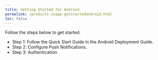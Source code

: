 ```yaml
---
title: Getting Started for Android
permalink: /products-inapp-getstartedandroid.html
toc: false
---
```


Follow the steps below to get started.

- Step 1: Follow the Quick Start Guide in the Android Deployment Guide.
- Step 2: Configure Push Notifications.
- Step 3: Authentication